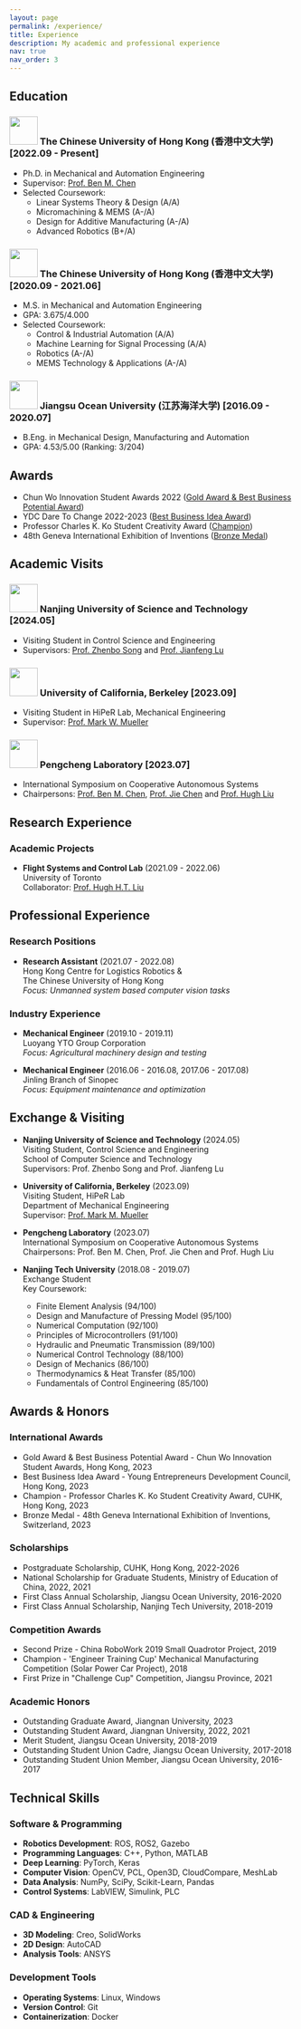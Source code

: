 ```yaml
---
layout: page
permalink: /experience/
title: Experience
description: My academic and professional experience
nav: true
nav_order: 3
---
```


## Education

### <img src="assets/brands/CUHK.png" height="50"> The Chinese University of Hong Kong (香港中文大学) [2022.09 - Present]
- Ph.D. in Mechanical and Automation Engineering
- Supervisor: [Prof. Ben M. Chen](https://www4.mae.cuhk.edu.hk/peoples/chen-benmei/)
- Selected Coursework:
  - Linear Systems Theory & Design (A/A)
  - Micromachining & MEMS (A-/A)
  - Design for Additive Manufacturing (A-/A)
  - Advanced Robotics (B+/A)

### <img src="assets/brands/CUHK.png" height="50"> The Chinese University of Hong Kong (香港中文大学) [2020.09 - 2021.06]
- M.S. in Mechanical and Automation Engineering
- GPA: 3.675/4.000
- Selected Coursework:
  - Control & Industrial Automation (A/A)
  - Machine Learning for Signal Processing (A/A)
  - Robotics (A-/A)
  - MEMS Technology & Applications (A-/A)

### <img src="assets/brands/江苏海洋大学.png" height="50"> Jiangsu Ocean University (江苏海洋大学) [2016.09 - 2020.07]
- B.Eng. in Mechanical Design, Manufacturing and Automation
- GPA: 4.53/5.00 (Ranking: 3/204)

## Awards

- Chun Wo Innovation Student Awards 2022 ([Gold Award & Best Business Potential Award](https://www.cwisa.com/en/index.html))
- YDC Dare To Change 2022-2023 ([Best Business Idea Award](https://daretochange.ydc.org.hk/en/showcase-urbannet.aspx))
- Professor Charles K. Ko Student Creativity Award ([Champion](https://www.orkts.cuhk.edu.hk/en/news-events/announcements/3735-event-highlight-professor-charles-k-kao-student-creativity-awards-pckksca-prize-presentation-ceremony-1-june-2023))
- 48th Geneva International Exhibition of Inventions ([Bronze Medal](https://ifia.com/the-48th-international-exhibition-of-inventions-in-geneva-was-held-with-success/))

## Academic Visits

### <img src="assets/brands/南京理工.png" height="50"> Nanjing University of Science and Technology [2024.05]
- Visiting Student in Control Science and Engineering
- Supervisors: [Prof. Zhenbo Song](https://www.researchgate.net/profile/Song-Zhenbo) and [Prof. Jianfeng Lu](http://202.119.85.163/open/TutorInfo.aspx?dsbh=Xn3GKidYcoyr!Qa1YK4RAQ==&yxsh=4iVdgPyuKTE=&zydm=fY2NaWnaNpk=)

### <img src="assets/brands/UCB.png" height="50"> University of California, Berkeley [2023.09]
- Visiting Student in HiPeR Lab, Mechanical Engineering
- Supervisor: [Prof. Mark W. Mueller](https://me.berkeley.edu/people/mark-w-mueller/)

### <img src="assets/brands/pengcheng.png" height="50"> Pengcheng Laboratory [2023.07]
- International Symposium on Cooperative Autonomous Systems
- Chairpersons: [Prof. Ben M. Chen](https://www4.mae.cuhk.edu.hk/peoples/chen-benmei/), [Prof. Jie Chen](https://www.tongji.edu.cn/info/1136/21221.htm) and [Prof. Hugh Liu](https://www.flight.utias.utoronto.ca/fsc/index.php/team)


## Research Experience

### Academic Projects
- **Flight Systems and Control Lab** (2021.09 - 2022.06)  
  University of Toronto  
  Collaborator: [Prof. Hugh H.T. Liu](https://www.flight.utias.utoronto.ca/fsc/index.php/team)

## Professional Experience

### Research Positions
- **Research Assistant** (2021.07 - 2022.08)  
  Hong Kong Centre for Logistics Robotics &  
  The Chinese University of Hong Kong  
  *Focus: Unmanned system based computer vision tasks*

### Industry Experience
- **Mechanical Engineer** (2019.10 - 2019.11)  
  Luoyang YTO Group Corporation  
  *Focus: Agricultural machinery design and testing*

- **Mechanical Engineer** (2016.06 - 2016.08, 2017.06 - 2017.08)  
  Jinling Branch of Sinopec  
  *Focus: Equipment maintenance and optimization*

## Exchange & Visiting

- **Nanjing University of Science and Technology** (2024.05)  
  Visiting Student, Control Science and Engineering  
  School of Computer Science and Technology  
  Supervisors: Prof. Zhenbo Song and Prof. Jianfeng Lu

- **University of California, Berkeley** (2023.09)  
  Visiting Student, HiPeR Lab  
  Department of Mechanical Engineering  
  Supervisor: [Prof. Mark M. Mueller](https://me.berkeley.edu/people/mark-mueller/)

- **Pengcheng Laboratory** (2023.07)  
  International Symposium on Cooperative Autonomous Systems  
  Chairpersons: Prof. Ben M. Chen, Prof. Jie Chen and Prof. Hugh Liu

- **Nanjing Tech University** (2018.08 - 2019.07)  
  Exchange Student  
  Key Coursework:
  - Finite Element Analysis (94/100)
  - Design and Manufacture of Pressing Model (95/100)
  - Numerical Computation (92/100)
  - Principles of Microcontrollers (91/100)
  - Hydraulic and Pneumatic Transmission (89/100)
  - Numerical Control Technology (88/100)
  - Design of Mechanics (86/100)
  - Thermodynamics & Heat Transfer (85/100)
  - Fundamentals of Control Engineering (85/100)

## Awards & Honors

### International Awards
- Gold Award & Best Business Potential Award - Chun Wo Innovation Student Awards, Hong Kong, 2023
- Best Business Idea Award - Young Entrepreneurs Development Council, Hong Kong, 2023
- Champion - Professor Charles K. Ko Student Creativity Award, CUHK, Hong Kong, 2023
- Bronze Medal - 48th Geneva International Exhibition of Inventions, Switzerland, 2023

### Scholarships
- Postgraduate Scholarship, CUHK, Hong Kong, 2022-2026
- National Scholarship for Graduate Students, Ministry of Education of China, 2022, 2021
- First Class Annual Scholarship, Jiangsu Ocean University, 2016-2020
- First Class Annual Scholarship, Nanjing Tech University, 2018-2019

### Competition Awards
- Second Prize - China RoboWork 2019 Small Quadrotor Project, 2019
- Champion - 'Engineer Training Cup' Mechanical Manufacturing Competition (Solar Power Car Project), 2018
- First Prize in "Challenge Cup" Competition, Jiangsu Province, 2021

### Academic Honors
- Outstanding Graduate Award, Jiangnan University, 2023
- Outstanding Student Award, Jiangnan University, 2022, 2021
- Merit Student, Jiangsu Ocean University, 2018-2019
- Outstanding Student Union Cadre, Jiangsu Ocean University, 2017-2018
- Outstanding Student Union Member, Jiangsu Ocean University, 2016-2017

## Technical Skills

### Software & Programming
- **Robotics Development**: ROS, ROS2, Gazebo
- **Programming Languages**: C++, Python, MATLAB
- **Deep Learning**: PyTorch, Keras
- **Computer Vision**: OpenCV, PCL, Open3D, CloudCompare, MeshLab
- **Data Analysis**: NumPy, SciPy, Scikit-Learn, Pandas
- **Control Systems**: LabVIEW, Simulink, PLC

### CAD & Engineering
- **3D Modeling**: Creo, SolidWorks
- **2D Design**: AutoCAD
- **Analysis Tools**: ANSYS

### Development Tools
- **Operating Systems**: Linux, Windows
- **Version Control**: Git
- **Containerization**: Docker
